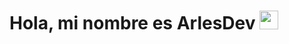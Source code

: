 # Hola, mi nombre es ArlesDev <img src="https://github.githubassets.com/images/icons/emoji/unicode/1f44b.png" width="30" />
